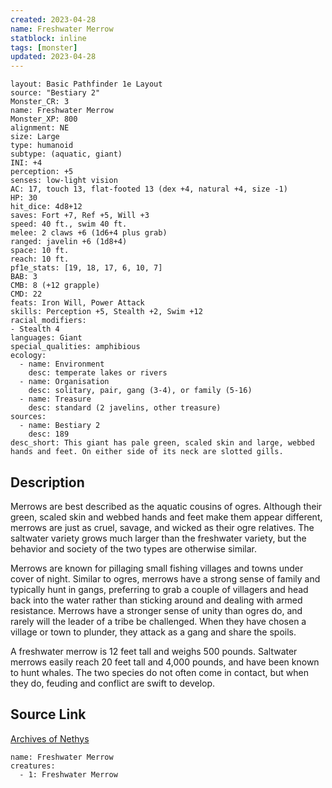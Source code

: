 ```yaml
---
created: 2023-04-28
name: Freshwater Merrow
statblock: inline
tags: [monster]
updated: 2023-04-28
---
```

```statblock
layout: Basic Pathfinder 1e Layout
source: "Bestiary 2"
Monster_CR: 3
name: Freshwater Merrow
Monster_XP: 800
alignment: NE
size: Large
type: humanoid
subtype: (aquatic, giant)
INI: +4
perception: +5
senses: low-light vision
AC: 17, touch 13, flat-footed 13 (dex +4, natural +4, size -1)
HP: 30
hit_dice: 4d8+12
saves: Fort +7, Ref +5, Will +3
speed: 40 ft., swim 40 ft.
melee: 2 claws +6 (1d6+4 plus grab)
ranged: javelin +6 (1d8+4)
space: 10 ft.
reach: 10 ft.
pf1e_stats: [19, 18, 17, 6, 10, 7]
BAB: 3
CMB: 8 (+12 grapple)
CMD: 22
feats: Iron Will, Power Attack
skills: Perception +5, Stealth +2, Swim +12
racial_modifiers:
- Stealth 4
languages: Giant
special_qualities: amphibious
ecology:
  - name: Environment
    desc: temperate lakes or rivers
  - name: Organisation
    desc: solitary, pair, gang (3-4), or family (5-16)
  - name: Treasure
    desc: standard (2 javelins, other treasure)
sources:
  - name: Bestiary 2
    desc: 189
desc_short: This giant has pale green, scaled skin and large, webbed hands and feet. On either side of its neck are slotted gills.
```
## Description
Merrows are best described as the aquatic cousins of ogres. Although their green, scaled skin and webbed hands and feet make them appear different, merrows are just as cruel, savage, and wicked as their ogre relatives. The saltwater variety grows much larger than the freshwater variety, but the behavior and society of the two types are otherwise similar.

Merrows are known for pillaging small fishing villages and towns under cover of night. Similar to ogres, merrows have a strong sense of family and typically hunt in gangs, preferring to grab a couple of villagers and head back into the water rather than sticking around and dealing with armed resistance. Merrows have a stronger sense of unity than ogres do, and rarely will the leader of a tribe be challenged. When they have chosen a village or town to plunder, they attack as a gang and share the spoils.

A freshwater merrow is 12 feet tall and weighs 500 pounds. Saltwater merrows easily reach 20 feet tall and 4,000 pounds, and have been known to hunt whales. The two species do not often come in contact, but when they do, feuding and conflict are swift to develop.
## Source Link
[Archives of Nethys](https://aonprd.com/MonsterDisplay.aspx?ItemName=Freshwater%20Merrow)
```encounter-table
name: Freshwater Merrow
creatures:
  - 1: Freshwater Merrow
```
